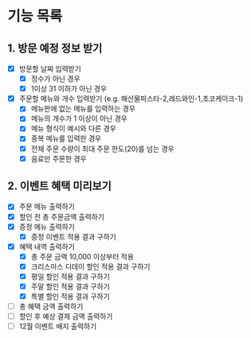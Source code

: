 # 기능 목록

## 1. 방문 예정 정보 받기

- [x] 방문할 날짜 입력받기
  - [x] 정수가 아닌 경우
  - [x] 1이상 31 이하가 아닌 경우
- [x] 주문할 메뉴와 개수 입력받기 (e.g. 해산물파스타-2,레드와인-1,초코케이크-1)
  - [x] 메뉴판에 없는 메뉴를 입력하는 경우
  - [x] 메뉴의 개수가 1 이상이 아닌 경우
  - [x] 메뉴 형식이 예시와 다른 경우
  - [x] 중복 메뉴를 입력한 경우
  - [x] 전체 주문 수량이 최대 주문 한도(20)를 넘는 경우
  - [x] 음료만 주문한 경우

## 2. 이벤트 혜택 미리보기

- [x] 주문 메뉴 출력하기
- [x] 할인 전 총 주문금액 출력하기
- [x] 증정 메뉴 출력하기
  - [x] 증정 이벤트 적용 결과 구하기
- [x] 혜택 내역 출력하기
  - [x] 총 주문 금액 10,000 이상부터 적용
  - [x] 크리스마스 디데이 할인 적용 결과 구하기
  - [x] 평일 할인 적용 결과 구하기
  - [x] 주말 할인 적용 결과 구하기
  - [x] 특별 할인 적용 결과 구하기
- [ ] 총 혜택 금액 출력하기
- [ ] 할인 후 예상 결제 금액 출력하기
- [ ] 12월 이벤트 배지 출력하기
